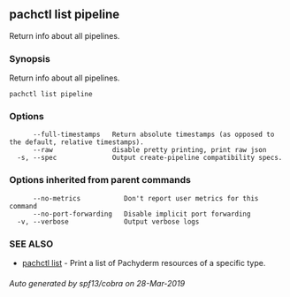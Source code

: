 ## pachctl list pipeline

Return info about all pipelines.

### Synopsis


Return info about all pipelines.

```
pachctl list pipeline
```

### Options

```
      --full-timestamps   Return absolute timestamps (as opposed to the default, relative timestamps).
      --raw               disable pretty printing, print raw json
  -s, --spec              Output create-pipeline compatibility specs.
```

### Options inherited from parent commands

```
      --no-metrics           Don't report user metrics for this command
      --no-port-forwarding   Disable implicit port forwarding
  -v, --verbose              Output verbose logs
```

### SEE ALSO
* [pachctl list](pachctl_list.md)	 - Print a list of Pachyderm resources of a specific type.

###### Auto generated by spf13/cobra on 28-Mar-2019
